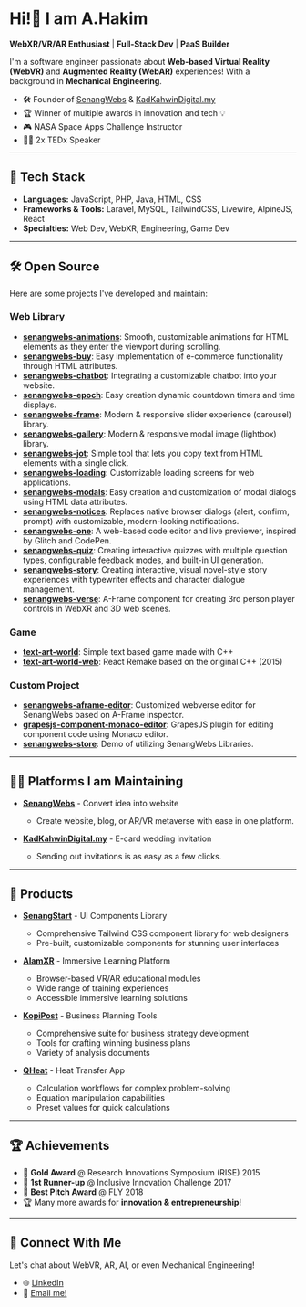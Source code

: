 # Hi!👋 I am A.Hakim

**WebXR/VR/AR Enthusiast** | **Full-Stack Dev** | **PaaS Builder**

I'm a software engineer passionate about **Web-based Virtual Reality (WebVR)** and **Augmented Reality (WebAR)** experiences! With a background in **Mechanical Engineering**.
- 🛠 Founder of [SenangWebs](https://use.senangwebs.com/) & [KadKahwinDigital.my](https://hub.kadkahwindigital.my/)
- 🏆 Winner of multiple awards in innovation and tech 💡
- 🎮 NASA Space Apps Challenge Instructor
- 🧑‍🏫 2x TEDx Speaker
---
## 🔨 Tech Stack
- **Languages:** JavaScript, PHP, Java, HTML, CSS
- **Frameworks & Tools:** Laravel, MySQL, TailwindCSS, Livewire, AlpineJS, React
- **Specialties:** Web Dev, WebXR, Engineering, Game Dev
---
## 🛠 Open Source
Here are some projects I've developed and maintain:
### Web Library
- **[senangwebs-animations](https://github.com/a-hakim/senangwebs-animations)**: Smooth, customizable animations for HTML elements as they enter the viewport during scrolling.
- **[senangwebs-buy](https://github.com/a-hakim/senangwebs-buy)**: Easy implementation of e-commerce functionality through HTML attributes.
- **[senangwebs-chatbot](https://github.com/a-hakim/senangwebs-chatbot)**: Integrating a customizable chatbot into your website.
- **[senangwebs-epoch](https://github.com/a-hakim/senangwebs-epoch)**: Easy creation dynamic countdown timers and time displays.
- **[senangwebs-frame](https://github.com/a-hakim/senangwebs-frame)**: Modern & responsive slider experience (carousel) library.
- **[senangwebs-gallery](https://github.com/a-hakim/senangwebs-gallery)**: Modern & responsive modal image (lightbox) library.
- **[senangwebs-jot](https://github.com/a-hakim/senangwebs-jot)**: Simple tool that lets you copy text from HTML elements with a single click.
- **[senangwebs-loading](https://github.com/a-hakim/senangwebs-loading)**: Customizable loading screens for web applications.
- **[senangwebs-modals](https://github.com/a-hakim/senangwebs-modals)**: Easy creation and customization of modal dialogs using HTML data attributes.
- **[senangwebs-notices](https://github.com/a-hakim/senangwebs-notices)**: Replaces native browser dialogs (alert, confirm, prompt) with customizable, modern-looking notifications.
- **[senangwebs-one](https://github.com/a-hakim/senangwebs-one)**: A web-based code editor and live previewer, inspired by Glitch and CodePen.
- **[senangwebs-quiz](https://github.com/a-hakim/senangwebs-quiz)**: Creating interactive quizzes with multiple question types, configurable feedback modes, and built-in UI generation.
- **[senangwebs-story](https://github.com/a-hakim/senangwebs-story)**: Creating interactive, visual novel-style story experiences with typewriter effects and character dialogue management.
- **[senangwebs-verse](https://github.com/a-hakim/senangwebs-verse)**: A-Frame component for creating 3rd person player controls in WebXR and 3D web scenes.
### Game
- **[text-art-world](https://github.com/a-hakim/text-art-world)**: Simple text based game made with C++
- **[text-art-world-web](https://github.com/a-hakim/text-art-world-web)**: React Remake based on the original C++ (2015)
### Custom Project
- **[senangwebs-aframe-editor](https://github.com/a-hakim/senangwebs-aframe-editor)**: Customized webverse editor for SenangWebs based on A-Frame inspector.
- **[grapesjs-component-monaco-editor](https://github.com/a-hakim/grapesjs-component-monaco-editor)**: GrapesJS plugin for editing component code using Monaco editor.
- **[senangwebs-store](https://github.com/a-hakim/senangwebs-store)**: Demo of utilizing SenangWebs Libraries.
---
## 🧑‍💻 Platforms I am Maintaining
- **[SenangWebs](https://use.senangwebs.com/)** - Convert idea into website
  - Create website, blog, or AR/VR metaverse with ease in one platform.

- **[KadKahwinDigital.my](https://hub.kadkahwindigital.my/)** - E-card wedding invitation
  - Sending out invitations is as easy as a few clicks.
---
## 🚀 Products
- **[SenangStart](https://senangstart.com/)** - UI Components Library
  - Comprehensive Tailwind CSS component library for web designers
  - Pre-built, customizable components for stunning user interfaces

- **[AlamXR](https://www.alamxr.com/)** - Immersive Learning Platform
  - Browser-based VR/AR educational modules
  - Wide range of training experiences
  - Accessible immersive learning solutions

- **[KopiPost](https://www.kopipost.com/)** - Business Planning Tools
  - Comprehensive suite for business strategy development
  - Tools for crafting winning business plans
  - Variety of analysis documents

- **[QHeat](https://www.qheatapp.com/)** - Heat Transfer App
  - Calculation workflows for complex problem-solving
  - Equation manipulation capabilities
  - Preset values for quick calculations
---
## 🏆 Achievements
- 🥇 **Gold Award** @ Research Innovations Symposium (RISE) 2015
- 🥈 **1st Runner-up** @ Inclusive Innovation Challenge 2017
- 🏅 **Best Pitch Award** @ FLY 2018
- 🏆 Many more awards for **innovation & entrepreneurship**!
---
## 💬 Connect With Me
Let's chat about WebVR, AR, AI, or even Mechanical Engineering!
- 🌐 [LinkedIn](https://www.linkedin.com/in/ahakimnoor)
- 📧 [Email me!](mailto:a.hakim.solution@gmail.com)
